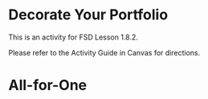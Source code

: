 # Decorate Your Portfolio

This is an activity for FSD Lesson 1.8.2.

Please refer to the Activity Guide in Canvas for directions.
# All-for-One
